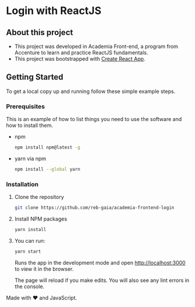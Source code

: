# Login with ReactJS

## About this project
- This project was developed in Academia Front-end, a program from Accenture to learn and practice ReactJS fundamentals.
- This project was bootstrapped with [Create React App](https://github.com/facebook/create-react-app).

## Getting Started

To get a local copy up and running follow these simple example steps. 

### Prerequisites
This is an example of how to list things you need to use the software and how to install them.
* npm
  ```sh
  npm install npm@latest -g
  ```
* yarn via npm
  ```sh
  npm install --global yarn
  ```

### Installation
1. Clone the repository
   ```sh
   git clone https://github.com/reb-gaia/academia-frontend-login
   ```
2. Install NPM packages
   ```sh
   yarn install
   ```
3. You can run:
   ```sh
   yarn start
   ```
   Runs the app in the development mode and open [http://localhost:3000](http://localhost:3000) to view it in the browser.
   
    The page will reload if you make edits. You will also see any lint errors in the console.


Made with ❤️ and JavaScript.